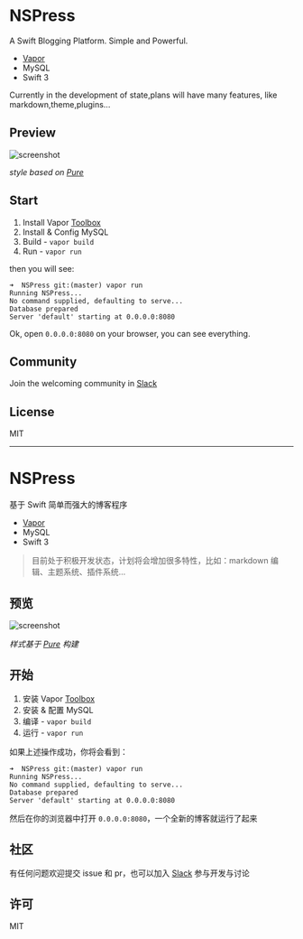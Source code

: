 # NSPress 
A Swift Blogging Platform. Simple and Powerful.

- [Vapor](https://github.com/vapor/vapor)
- MySQL
- Swift 3

Currently in the development of state,plans will have many features, like markdown,theme,plugins...

## Preview

![screenshot](http://ww1.sinaimg.cn/large/006y8mN6gw1faa6uexw9nj31kw1b312e.jpg)

*style based on [Pure](http://purecss.io/)*

## Start

1. Install Vapor [Toolbox](https://vapor.github.io/documentation/getting-started/install-toolbox.html#install-toolbox)
2. Install & Config MySQL
3. Build - `vapor build`
4. Run - `vapor run`

then you will see:

```
➜  NSPress git:(master) vapor run
Running NSPress...
No command supplied, defaulting to serve...
Database prepared
Server 'default' starting at 0.0.0.0:8080
```

Ok, open `0.0.0.0:8080` on your browser, you can see everything.

## Community

Join the welcoming community in [Slack](https://nspress.slack.com/)

## License

MIT

---

# NSPress
基于 Swift 简单而强大的博客程序

- [Vapor](https://github.com/vapor/vapor)
- MySQL
- Swift 3

> 目前处于积极开发状态，计划将会增加很多特性，比如：markdown 编辑、主题系统、插件系统...

## 预览

![screenshot](http://ww1.sinaimg.cn/large/006y8mN6gw1faa6uexw9nj31kw1b312e.jpg)

*样式基于 [Pure](http://purecss.io/) 构建*

## 开始

1. 安装 Vapor [Toolbox](https://vapor.github.io/documentation/getting-started/install-toolbox.html#install-toolbox)
2. 安装 & 配置 MySQL
3. 编译 - `vapor build`
4. 运行 - `vapor run`

如果上述操作成功，你将会看到：

```
➜  NSPress git:(master) vapor run
Running NSPress...
No command supplied, defaulting to serve...
Database prepared
Server 'default' starting at 0.0.0.0:8080
```

然后在你的浏览器中打开 `0.0.0.0:8080`，一个全新的博客就运行了起来

## 社区

有任何问题欢迎提交 issue 和 pr，也可以加入 [Slack](https://nspress.slack.com/) 参与开发与讨论

## 许可

MIT
